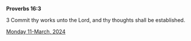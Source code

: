 **Proverbs 16:3**

3 Commit thy works unto the Lord, and thy thoughts shall be established.

[Monday 11-March, 2024](https://getbible.net/kjv/Proverbs/16/3)
